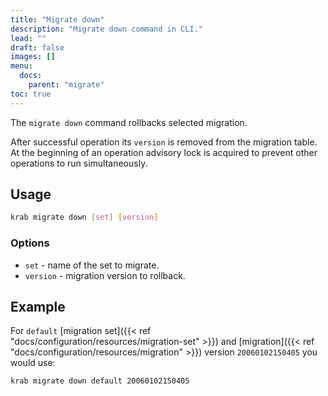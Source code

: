 ```yaml
---
title: "Migrate down"
description: "Migrate down command in CLI."
lead: ""
draft: false
images: []
menu:
  docs:
    parent: "migrate"
toc: true
---
```


The `migrate down` command rollbacks selected migration.

After successful operation its `version` is removed from the migration table.
At the beginning of an operation advisory lock is acquired to prevent other operations to run simultaneously.

## Usage

```bash
krab migrate down [set] [version]
```

### Options

- `set` - name of the set to migrate.
- `version` - migration version to rollback.

## Example

For `default` [migration set]({{< ref "docs/configuration/resources/migration-set" >}}) and [migration]({{< ref "docs/configuration/resources/migration" >}}) version `20060102150405` you would use:

```bash
krab migrate down default 20060102150405
```

